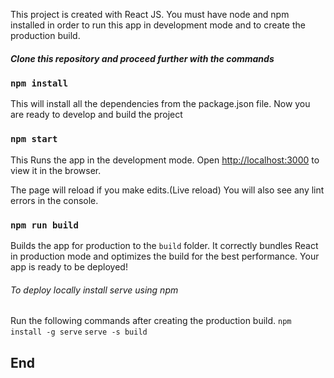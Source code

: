 This project is created with React JS. You must have node and npm installed in order to run this app in development mode and to create the production build.

##### Clone this repository and proceed further with the commands

### `npm install`

This will install all the dependencies from the package.json file.
Now you are ready to develop and build the project

### `npm start`

This Runs the app in the development mode.
Open [http://localhost:3000](http://localhost:3000) to view it in the browser.

The page will reload if you make edits.(Live reload)
You will also see any lint errors in the console.

### `npm run build`

Builds the app for production to the `build` folder.
It correctly bundles React in production mode and optimizes the build for the best performance.
Your app is ready to be deployed!

###### To deploy locally install serve using npm

Run the following commands after creating the production build.
`npm install -g serve`
`serve -s build`

## End
